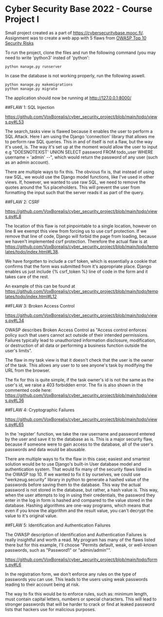 # Cyber Security Base 2022 - Course Project I

Small project created as a part of https://cybersecuritybase.mooc.fi/. Assignment was to create a web app with 5 flaws from [OWASP Top 10 Security Risks](https://owasp.org/www-project-top-ten/)

To run the project, clone the files and run the following command (you may need to write 'python3' insted of 'python':

````
python manage.py runserver
````

In case the database is not working properly, run the following aswell.
````
python manage.py makemigrations
python manage.py migrate
````

The application should now be running at http://127.0.0.1:8000/


##FLAW 1: SQL Injection 

https://github.com/VoxBorealis/cyber_security_project/blob/main/todo/views.py#L53

The search_tasks view is flawed because it enables the user to perform a SQL Attack.
Here I am using the Django 'connection' library that allows me to perform raw SQL queries.
This in and of itself is not a flaw, but the way it's used, is.
The way it's set up at the moment would allow the user to input e.g "DOESNOTEXIST' UNION SELECT password FROM todo_user WHERE username = 'admin' --",
which would return the password of any user (such as an admin account).

There are multiple ways to fix this. The obvious fix is, that instead of using raw SQL, we would use the Django model functions, like I've used in other views. If, however, we wanted to use raw SQL, we need to remove the quotes around the %s placeholders. This will prevent the user from formatting the input such that the server reads it as part of the query.


##FLAW 2: CSRF

https://github.com/VoxBorealis/cyber_security_project/blob/main/todo/views.py#L8

The location of this flaw is not pinpointable to a single location, however on line 8 we exempt this view from forcing us to use csrf protection. If we remove that line of code, Django will forbid the page from loading, because we haven't implemented csrf protection. Therefore the actual flaw is at https://github.com/VoxBorealis/cyber_security_project/blob/main/todo/templates/todo/index.html#L38.

We have forgotten to include a csrf token, which is essentially a cookie that confirms that the form was submitted from it's appropriate place. Django enables us just include {% csrf_token %} line of code in the form and it takes care of the rest.

An example of this can be found at https://github.com/VoxBorealis/cyber_security_project/blob/main/todo/templates/todo/index.html#L12



##FLAW 3: Broken Access Control

https://github.com/VoxBorealis/cyber_security_project/blob/main/todo/views.py#L34

OWASP describes Broken Access Control as "Access control enforces policy such that users cannot act outside of their intended permissions. Failures typically lead to unauthorized information disclosure, modification, or destruction of all data or performing a business function outside the user's limits".

The flaw in my task view is that it doesn't check that the user is the owner of the task.
This allows any user to to see anyone's task by modifying the URL from the browser.

The fix for this is quite simple, if the task owner's id is not the same as the user's id, we raise a 403 forbidden error. The fix is also shown in the commented code here: https://github.com/VoxBorealis/cyber_security_project/blob/main/todo/views.py#L36



##FLAW 4: Cryptographic Failures

https://github.com/VoxBorealis/cyber_security_project/blob/main/todo/views.py#L65

In the 'register' function, we take the raw username and password entered by the user and save it to the database as is. This is a major security flaw, because if someone were to gain access to the database, all of the user's passwords and data would be abusable. 

There are multiple ways to fix the flaw in this case; easiest and smartest solution would be to use Django's built-in User database model and authentication system. That would fix many of the security flaws listed in the OWASP top 10. If we wanted to fix it by ourselves, we could use "werkzeug.security" library in python to generate a hashed value of the passwords before saving them to the database. This way the actual password is not stored in the database, but rather, a hash value is. This way, when the user attempts to log in using their credentials, the password they enter in the log in form is hashed and compared to the value stored in
the database. Hashing algorithms are one-way programs, which means that even if you know the algorithm and the result value, you can't decrypt the value to it's original value.



##FLAW 5: Identification and Authentication Failures

The OWASP description of Identification and Authentication Failures is really insightful and worth a read. My program has many of the flaws listed there
but for this example, I'll choose "Permits default, weak, or well-known passwords, such as "Password1" or "admin/admin"".

https://github.com/VoxBorealis/cyber_security_project/blob/main/todo/forms.py#L6

In the registration form, we don't enforce any rules on the type of passwords you can use. This leads to the users using weak passwords leading to their account being at risk.

The way to fix this would be to enforce rules, such as: minimum length, must contain capital letters, numbers or special characters. This will lead to stronger passwords that will be harder to crack or find at leaked password lists that hackers use for malicious purposes.
